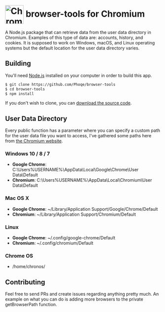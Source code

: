 # <img src="https://upload.wikimedia.org/wikipedia/commons/2/24/Chromium_Material_Icon-256x256.png" width="60px" align="center" alt="Chromium logo"> browser-tools for Chromium

A Node.js package that can retrieve data from the user data directory in Chromium. Examples of this type of data are: accounts, history, and cookies. It is supposed to work on Windows, macOS, and Linux operating systems but the default location for the user data directory varies.

## Building
You'll need [Node.js](https://nodejs.org) installed on your computer in order to build this app.

```bash
$ git clone https://github.com/Phoqe/browser-tools
$ cd browser-tools
$ npm install
```

If you don't wish to clone, you can [download the source code](https://github.com/Phoqe/browser-tools/archive/master.zip).

## User Data Directory
Every public function has a parameter where you can specify a custom path for the user data file you want to access, I've gathered some paths here from [the Chromium website](https://www.chromium.org/user-experience/user-data-directory).

### Windows 10 / 8 / 7
- **Google Chrome**: C:\Users\%USERNAME%\AppData\Local\Google\Chrome\User Data\Default
- **Chromium**: C:\Users\%USERNAME%\AppData\Local\Chromium\User Data\Default

### Mac OS X
- **Google Chrome**: ~/Library/Application Support/Google/Chrome/Default
- **Chromium**: ~/Library/Application Support/Chromium/Default

### Linux
- **Google Chrome**: ~/.config/google-chrome/Default
- **Chromium**: ~/.config/chromium/Default

### Chrome OS
- /home/chronos/

## Contributing
Feel free to send PRs and create issues regarding anything pretty much. An example on what you can do is adding more browsers to the private getBrowserPath function.
